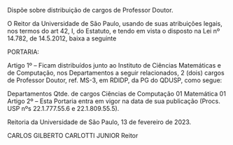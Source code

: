 Dispõe sobre distribuição de cargos de Professor Doutor.

O Reitor da Universidade de São Paulo, usando de suas atribuições legais, nos termos do art 42, I, do Estatuto, e tendo em vista o disposto na Lei nº 14.782, de 14.5.2012, baixa a seguinte

PORTARIA:

Artigo 1º – Ficam distribuídos junto ao Instituto de Ciências Matemáticas e de Computação, nos Departamentos a seguir relacionados, 2 (dois) cargos de Professor Doutor, ref. MS-3, em RDIDP, da PG do QDUSP, como segue:

Departamentos	Qtde. de cargos
Ciências de Computação	01
Matemática	01
Artigo 2º – Esta Portaria entra em vigor na data de sua publicação (Procs. USP nºs 22.1.777.55.6 e 22.1.809.55.5).

Reitoria da Universidade de São Paulo, 13 de fevereiro de 2023.

CARLOS GILBERTO CARLOTTI JUNIOR
Reitor